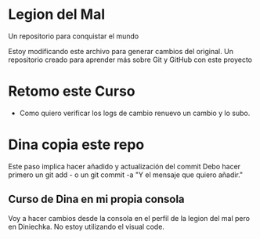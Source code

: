 # Legion del Mal
Un repositorio para conquistar el mundo

Estoy modificando este archivo para generar cambios del original.
Un repositorio creado para aprender más sobre Git y GitHub con este proyecto

# Retomo este Curso
- Como quiero verificar los logs de cambio renuevo un cambio y lo subo.

# Dina copia este repo
Este paso implica hacer añadido y actualización del commit
Debo hacer primero un git add - o un git commit -a "Y el mensaje que quiero añadir."

## Curso de Dina en mi propia consola
Voy a hacer cambios desde la consola en el perfil de la legion del mal pero en Diniechka. No estoy utilizando el visual code.
